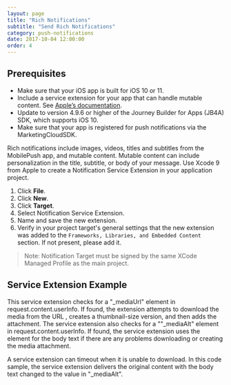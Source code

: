 ```yaml
---
layout: page
title: "Rich Notifications"
subtitle: "Send Rich Notifications"
category: push-notifications
date: 2017-10-04 12:00:00
order: 4
---
```


## Prerequisites

* Make sure that your iOS app is built for iOS 10 or 11.
* Include a service extension for your app that can handle mutable content. See [Apple’s documentation](https://developer.apple.com/library/content/documentation/NetworkingInternet/Conceptual/RemoteNotificationsPG/ModifyingNotifications.html).
* Update to version 4.9.6 or higher of the Journey Builder for Apps (JB4A) SDK, which supports iOS 10.
* Make sure that your app is registered for push notifications via the MarketingCloudSDK.

Rich notifications include images, videos, titles and subtitles from the MobilePush app, and mutable content. Mutable content can include personalization in the title, subtitle, or body of your message. Use Xcode 9 from Apple to create a Notification Service Extension in your application project.

1. Click **File**.
1. Click **New**.
1. Click **Target**.
1. Select Notification Service Extension.
1. Name and save the new extension.
1. Verify in your project target's general settings that the new extension was added to the `Frameworks, Libraries, and Embedded Content` section. If not present, please add it.

> Note: Notification Target must be signed by the same XCode Managed Profile as the main project.

## Service Extension Example

This service extension checks for a "&#95;mediaUrl" element in request.content.userInfo.  If found, the extension attempts to download the media from the URL , creates a thumbnail-size version, and then adds the attachment. The service extension also checks for a ""&#95;mediaAlt" element in request.content.userInfo.  If found, the service extension uses the element for the body text if there are any problems downloading or creating the media attachment.

A service extension can timeout when it is unable to download.  In this code sample, the service extension delivers the original content with the body text changed to the value in "&#95;mediaAlt".

<script src="https://gist.github.com/10fbbfedcb518a88249fcb54e23cb83a.js"></script>
